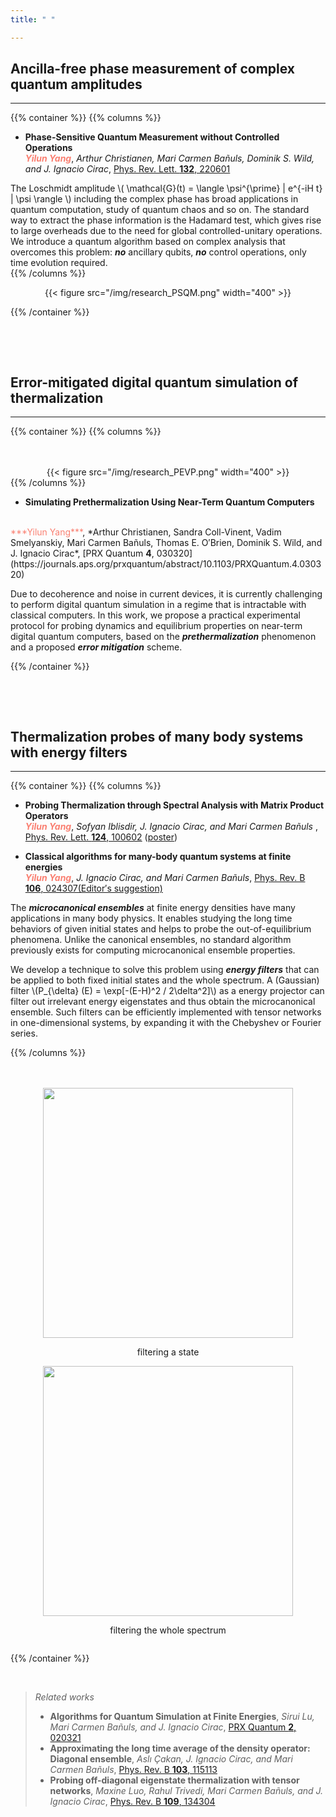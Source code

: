```yaml
---
title: " "

---
```


<style>       
    p.clearboth { 
        clear: both; 
    } 
</style> 
  
## Ancilla-free phase measurement of complex quantum amplitudes
- - -
{{% container %}}
{{% columns %}}
- **Phase-Sensitive Quantum Measurement without Controlled Operations**
<br /> <span style="color: salmon">***Yilun Yang***</span>, *Arthur Christianen, Mari Carmen Bañuls, Dominik S. Wild, and J. Ignacio Cirac*, [Phys. Rev. Lett. <b>132</b>, 220601](https://journals.aps.org/prl/abstract/10.1103/PhysRevLett.132.220601)
    
 
The Loschmidt amplitude \\( \mathcal{G}(t) =  \langle \psi^{\prime} | e^{-iH t} | \psi \rangle \\) including the complex phase has broad applications in quantum computation, study of quantum chaos and so on. The standard way to extract the phase information is the Hadamard test, which gives rise to large overheads due to the need for global controlled-unitary operations. We introduce a quantum algorithm based on complex analysis that overcomes this problem: ***no*** ancillary qubits, ***no*** control operations, only time evolution required.  
{{% /columns %}}
<br>
<center>{{< figure src="/img/research_PSQM.png" width="400" >}} </center>

{{% /container %}}

<br>
<p class="clearboth">
	&nbsp;
</p>




## Error-mitigated digital quantum simulation of thermalization
- - -

{{% container %}}
{{% columns %}}

<br>
<br>
<center>{{< figure src="/img/research_PEVP.png" width="400" >}} </center>
{{% /columns %}}

- **Simulating Prethermalization Using Near-Term Quantum Computers**
<br />
<span style="color: salmon">***Yilun Yang***</span>, *Arthur Christianen, Sandra Coll-Vinent, Vadim Smelyanskiy, Mari Carmen Bañuls, Thomas E. O&prime;Brien, Dominik S. Wild, and J. Ignacio Cirac*, [PRX Quantum <b>4</b>, 030320](https://journals.aps.org/prxquantum/abstract/10.1103/PRXQuantum.4.030320)

 Due to decoherence and noise in current devices, it is currently challenging to perform digital quantum simulation in a regime that is intractable with classical computers. In this work, we propose a practical experimental protocol for probing dynamics and equilibrium properties on near-term digital quantum computers, based on the ***prethermalization*** phenomenon and a proposed ***error mitigation*** scheme.


{{% /container %}}



<br>
<p class="clearboth">
	&nbsp;
</p>


## Thermalization probes of many body systems with energy filters
- - - 


{{% container %}}
{{% columns %}}

- **Probing Thermalization through Spectral Analysis with Matrix Product Operators**
  <br />
  <span style="color: salmon">***Yilun Yang***</span>, *Sofyan Iblisdir, J. Ignacio Cirac, and Mari Carmen Bañuls* , [Phys. Rev. Lett. <b>124</b>, 100602](https://journals.aps.org/prl/abstract/10.1103/PhysRevLett.124.100602) ([poster](/files/posters/slides_VaQuM_Yilun_Yang.pdf))

- **Classical algorithms for many-body quantum systems at finite energies**
  <br />
  <span style="color: salmon">***Yilun Yang***</span>, *J. Ignacio Cirac, and Mari Carmen Bañuls*, [Phys. Rev. B <b>106</b>, 024307(Editor&prime;s suggestion)](https://journals.aps.org/prb/abstract/10.1103/PhysRevB.106.024307)

The ***microcanonical ensembles*** at finite energy densities have many applications in many body physics. It enables studying the long time behaviors of given initial states and helps to probe the out-of-equilibrium phenomena. Unlike the canonical ensembles, no standard algorithm previously exists for computing microcanonical ensemble properties.

We develop a technique to solve this problem using ***energy filters*** that can be applied to both fixed initial states and the whole spectrum. A (Gaussian) filter
\\(P_{\delta} (E) = \exp[-(E-H)^2 / 2\delta^2]\\) as a energy projector can filter out irrelevant energy eigenstates and thus obtain the microcanonical ensemble. Such filters can be efficiently implemented with tensor networks in one-dimensional systems, by expanding it with the Chebyshev or Fourier series.


{{% /columns %}}

<br>
<br>
<center>
<div class="image">
    <div style="display:inline-block;">
        <img src="/img/research_filtering_state.png"  width="400"  />
        <p style="text-align:center;">filtering a state</p>
    </div>
    <div style="display:inline-block;">
        <img src="/img/research_filtering_trace.png"  width="400" />
        <p style="text-align:center;">filtering the whole spectrum</p>
    </div>
</div>
</center>


{{% /container %}}

<p class="clearboth">
	&nbsp;
</p>

>*Related works*
>- **Algorithms for Quantum Simulation at Finite Energies**, *Sirui Lu, Mari Carmen Bañuls, and J. Ignacio Cirac*, [PRX Quantum <b>2</b>, 020321](https://journals.aps.org/prxquantum/abstract/10.1103/PRXQuantum.2.020321)
>- **Approximating the long time average of the density operator: Diagonal ensemble**, *Aslı Çakan, J. Ignacio Cirac, and Mari Carmen Bañuls*, [Phys. Rev. B <b>103</b>, 115113](https://journals.aps.org/prb/abstract/10.1103/PhysRevB.103.115113)
>- **Probing off-diagonal eigenstate thermalization with tensor networks**, *Maxine Luo, Rahul Trivedi, Mari Carmen Bañuls, and J. Ignacio Cirac*, [Phys. Rev. B <b>109</b>, 134304](https://journals.aps.org/prb/pdf/10.1103/PhysRevB.109.134304)


